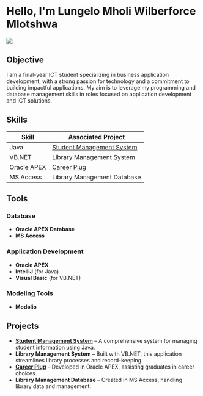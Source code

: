 # Hello, I'm Lungelo Mholi Wilberforce Mlotshwa
<a href="https://linkedin.com/in/lungelo-mlotshwa-11a316255"><img src="https://img.shields.io/badge/-LinkedIn-0072b1?&style=for-the-badge&logo=linkedin&logoColor=white" /></a>

## Objective
I am a final-year ICT student specializing in business application development, with a strong passion for technology and a commitment to building impactful applications. My aim is to leverage my programming and database management skills in roles focused on application development and ICT solutions.

## Skills

| Skill             | Associated Project              |
|-------------------|---------------------------------|
| Java              |<a href="https://github.com/LungeloMh/Student-Management-System/tree/main">Student Management System</a>      |
| VB.NET            | Library Management System       |
| Oracle APEX       | <a href="https://github.com/LungeloMh/GradsHub/blob/main/README.md">Career Plug</a>       |
| MS Access         | Library Management Database     |

## Tools

### Database
- **Oracle APEX Database**
- **MS Access**

### Application Development
- **Oracle APEX**
- **IntelliJ** (for Java)
- **Visual Basic** (for VB.NET)

### Modeling Tools
- **Modelio**

## Projects
- **<a href="https://github.com/LungeloMh/Student-Management-System/tree/main">Student Management System</a>** – A comprehensive system for managing student information using Java.
- **Library Management System** – Built with VB.NET, this application streamlines library processes and record-keeping.
- **<a href="https://github.com/LungeloMh/GradsHub/blob/main/README.md">Career Plug</a>** – Developed in Oracle APEX, assisting graduates in career choices.
- **Library Management Database** – Created in MS Access, handling library data and management.
